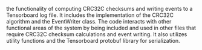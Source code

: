 the functionality of computing CRC32C checksums and writing events to a Tensorboard log file. It includes the implementation of the CRC32C algorithm and the EventWriter class. The code interacts with other functional areas of the system by being included and used in other files that require CRC32C checksum calculations and event writing. It also utilizes utility functions and the Tensorboard protobuf library for serialization.